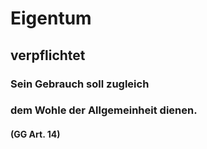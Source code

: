 # Eigentum

## verpflichtet

### Sein Gebrauch soll zugleich

### dem Wohle der Allgemeinheit dienen.

#### (GG Art. 14)
